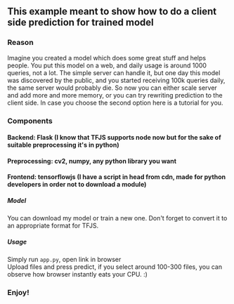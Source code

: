 ## This example meant to show how to do a client side prediction for trained model
### Reason
Imagine you created a model which does some great stuff and helps people. You put this model on a web, and daily usage is around 1000 queries, not a lot. The simple server can handle it, but one day this model was discovered by the public, and you started receiving 100k queries daily, the same server would probably die. So now you can either scale server and add more and more memory, or you can try rewriting prediction to the client side. In case you choose the second option here is a tutorial for you.

### Components
#### Backend: Flask (I know that TFJS supports node now but for the sake of suitable preprocessing it's in python)
#### Preprocessing: cv2, numpy, any python library you want
#### Frontend: tensorflowjs (I have a script in head from cdn, made for python developers in order not to download a module)
##### Model
You can download my model or train a new one. Don't forget to convert it to an appropriate format for TFJS.
##### Usage
Simply run `app.py`, open link in browser<br>
Upload files and press predict, if you select around 100-300 files, you can observe how browser instantly eats your CPU. :)

### Enjoy!
